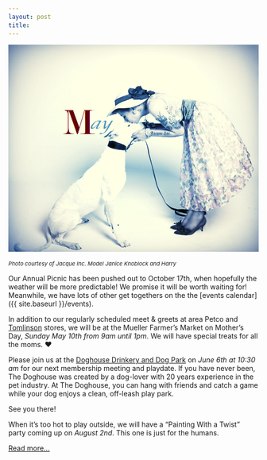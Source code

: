```yaml
---
layout: post
title:
---
```


![May](/img/may-news.png)

<p style="font-size:11px">
<i>
Photo courtesy of Jacque Inc.  Model Janice Knoblock and Harry
</i>
</p>

Our Annual Picnic has been pushed out to October 17th, when hopefully the weather will be more
predictable!  We promise it will be worth waiting for!  Meanwhile, we have lots of other get
togethers on the the [events calendar]({{ site.baseurl }}/events).

In addition to our regularly scheduled meet & greets at area Petco
and [Tomlinson](http://www.tomlinsons.com/) stores, we will be at the
Mueller Farmer’s Market on Mother’s Day,
*Sunday May 10th from 9am until 1pm*.  We will have special treats for all the moms. ❤️

Please join us at the [Doghouse Drinkery and Dog Park](http://www.doghousedrinkery.com/)
on *June 6th at 10:30 am* for our next membership meeting and playdate.
If you have never been, The Doghouse was created by a dog-lover with 20 years experience in
the pet industry.  At The Doghouse, you can hang with friends and catch a game while your dog
enjoys a clean, off-leash play park.

See you there!

When it’s too hot to play outside, we will have a “Painting With a Twist” party coming up on
*August 2nd*.  This one is just for the humans.

[Read more...](http://us6.campaign-archive2.com/?u=ce82f17bc088ab9ad887edb8d&id=b31d7d780c&e=43054ebcf2)
